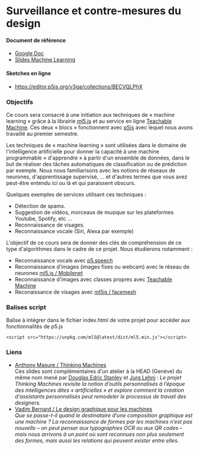 Surveillance et contre-mesures du design
================================================

#### Document de référence
* [Google Doc](https://docs.google.com/document/d/1sZdynk2J14vQ2Veabx0UskW5bmHseESuBiYeAz8w5pY/edit?ts=60644e35)
* [Slides Machine Learning](https://docs.google.com/presentation/d/e/2PACX-1vRHSkQlrWykzBV64YS4qLq_kVx_2Zc5_BfGBVdBGKDgywVaxuFC620qmfSlEvIvUdHFh37ii_y2JL4j/pub?start=false&loop=false&delayms=3000&slide=id.ga796a4b50e_0_106)

#### Sketches en ligne
* https://editor.p5js.org/v3ga/collections/BECVQLPhX

### Objectifs
Ce cours sera consacré à une initiation aux techniques de « machine learning » grâce à la librairie [ml5.js](https://ml5js.org/) et au service en ligne [Teachable Machine](https://teachablemachine.withgoogle.com/). Ces deux « blocs » fonctionnent avec [p5js](https://p5js.org/) avec lequel nous avons travaillé au premier semestre.

Les techniques de « machine learning » sont utilisées dans le domaine de l'intelligence artificielle pour donner la capacité à une machine programmable « d'apprendre » à partir d'un ensemble de données, dans le but de réaliser des tâches automatiques de classification ou de prédiction par exemple. Nous nous familiarisons avec les notions de réseaux de neurones, d'apprentissage supervisé, ... et d'autres termes que vous avez peut-être entendu ici ou là et qui paraissent obscurs.

Quelques exemples de services utilisant ces techniques :

* Détection de spams.
* Suggestion de vidéos, morceaux de musique sur les plateformes Youtube, Spotify, etc ...
* Reconnaissance de visages.
* Reconnaissance vocale (Siri, Alexa par exemple)

L'objectif de ce cours sera de donner des clés de compréhension de ce type d'algorithmes dans le cadre de ce projet. Nous étudierons notamment : 
* Reconnaissance vocale avec [p5.speech](https://idmnyu.github.io/p5.js-speech/)
* Reconnaissance d'images (images fixes ou webcam) avec le réseau de neurones [ml5.js / Mobilenet](https://learn.ml5js.org/#/reference/image-classifier)
* Reconnaissance d'images avec classes propres avec [Teachable Machine](https://teachablemachine.withgoogle.com/)
* Reconaissance de visages avec [ml5js / facemesh](https://learn.ml5js.org/#/reference/facemesh)

### Balises script
Balise à intégrer dans le fichier index.html de votre projet pour accéder aux fonctionnalités de p5.js
```
<script src="https://unpkg.com/ml5@latest/dist/ml5.min.js"></script>
```


### Liens
* [Anthony Masure / Thinking Machines](http://www.anthonymasure.com/en/conferences/2020-01-thinking-machines-bal-paris)<br />Ces slides sont complémentaires d'un atelier à la HEAD (Genève) du même nom mené par [Douglas Edric Stanley](http://www.abstractmachine.net/fr/biography) et [Jurg Lehni](http://juerglehni.com/information) : *Le projet Thinking Machines revisite la notion d’outils personnalisés à l’époque des intelligences dites « artificielles » et explore comment la création d'assistants personnalisés peut remodeler le processus de travail des designers.*
* [Vadim Bernard / Le design graphique pour les machines](http://strabic.fr/Le-design-graphique-pour-les-machines)<br />*Que se passe-t-il quand le destinataire d’une composition graphique est une machine ? La reconnaissance de formes par les machines n’est pas nouvelle – on peut penser aux typographies OCR ou aux QR codes – mais nous arrivons à un point où sont reconnues non plus seulement des formes, mais aussi les relations qui peuvent exister entre elles.*
